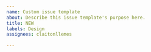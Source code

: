 ```yaml
---
name: Custom issue template
about: Describe this issue template's purpose here.
title: NEW
labels: Design
assignees: claitonllemes

---
```



